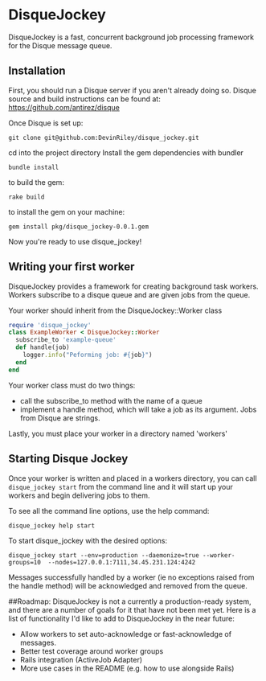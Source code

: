 # DisqueJockey
DisqueJockey is a fast, concurrent background job processing framework for the Disque message queue.

## Installation
First, you should run a Disque server if you aren't already doing so.
Disque source and build instructions can be found at: https://github.com/antirez/disque

Once Disque is set up:
````
git clone git@github.com:DevinRiley/disque_jockey.git
````

cd into the project directory
Install the gem dependencies with bundler
````
bundle install
````

to build the gem:
````
rake build
````

to install the gem on your machine:
````
gem install pkg/disque_jockey-0.0.1.gem
````

Now you're ready to use disque_jockey!

## Writing your first worker
DisqueJockey provides a framework for creating background task workers.  Workers subscribe to a disque queue and are given jobs from the queue.

Your worker should inherit from the DisqueJockey::Worker class

```ruby
require 'disque_jockey'
class ExampleWorker < DisqueJockey::Worker
  subscribe_to 'example-queue'
  def handle(job)
    logger.info("Peforming job: #{job}")
  end
end
```
Your worker class must do two things:
- call the subscribe_to method with the name of a queue
- implement a handle method, which will take a job as its argument. Jobs from Disque are strings.


Lastly, you must place your worker in a directory named 'workers'

## Starting Disque Jockey
Once your worker is written and placed in a workers directory, you can call `disque_jockey start` from the command line and it will start up your workers and begin delivering jobs to them.

To see all the command line options, use the help command:
```
disque_jockey help start
```

To start disque_jockey with the desired options:
````
disque_jockey start --env=production --daemonize=true --worker-groups=10  --nodes=127.0.0.1:7111,34.45.231.124:4242
````

Messages successfully handled by a worker (ie no exceptions raised from the handle method) will be acknowledged and removed from the queue.

##Roadmap:
DisqueJockey is not a currently a production-ready system, and there are a number of goals for it that have not been met yet.
Here is a list of functionality I'd like to add to DisqueJockey in the near future:
- Allow workers to set auto-acknowledge or fast-acknowledge of messages.
- Better test coverage around worker groups
- Rails integration (ActiveJob Adapter)
- More use cases in the README (e.g. how to use alongside Rails)
